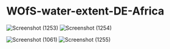 # WOfS-water-extent-DE-Africa
![Screenshot (1253)](https://github.com/parindapannoon/WOfS-water-extent-DE-Africa/assets/119694198/3168d010-4f2f-4276-9598-ed8f7d480e60)
![Screenshot (1254)](https://github.com/parindapannoon/WOfS-water-extent-DE-Africa/assets/119694198/7315d1d5-0f5d-4e8c-be28-2ae19a5d25d6)

![Screenshot (1061)](https://github.com/parindapannoon/WOfS-water-extent-DE-Africa/assets/119694198/7188a40c-dac5-4714-99f4-f7080d205e6f)
![Screenshot (1255)](https://github.com/parindapannoon/WOfS-water-extent-DE-Africa/assets/119694198/3c49a2a7-2bd8-48b9-858b-9ce3c70fb255)


